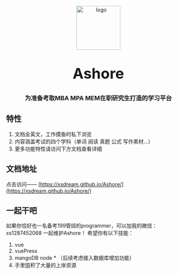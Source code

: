<p align="center">
    <img alt="logo" src="https://xsdream.github.io/Ashore/images/logo.png" width="120" height="120" style="margin-bottom: 10px;">
</p>
<h3 align="center" style="margin: 30px 0 30px;font-weight: bold;font-size:40px;">Ashore</h3>
<h3 align="center">为准备考取MBA MPA MEM在职研究生打造的学习平台</h3>

## 特性
1. 文档全英文，工作摸鱼时私下浏览
2. 内容涵盖考试的四个学科（单词 阅读 真题 公式 写作素材...）
3. 更多功能特性请访问下方文档查看详细

## 文档地址
点击访问—— [https://xsdream.github.io/Ashore/](https://xsdream.github.io/Ashore/)

## 一起干吧
如果你恰好也一名备考199管综的programmer，可以加我的微信：xs1287452068 一起维护Ashore！
希望你有以下技能：
1. vue
2. vuePress
3. mangoDB node * （后续考虑接入数据库增加功能）
4. 手里囤积了大量的上岸资源
